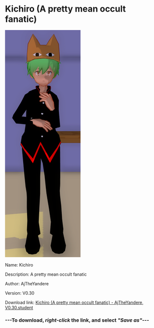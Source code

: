 # Kichiro (A pretty mean occult fanatic)

<img src = "https://raw.githubusercontent.com/Arbiter1223/Daigaku-Gurashi-Custom-Students/master/Students/Files/Kichiro%20(A%20pretty%20mean%20occult%20fanatic).png">

Name: Kichiro

Description: A pretty mean occult fanatic

Author: AjTheYandere

Version: V0.30

Download link: <a href="https://raw.githubusercontent.com/Arbiter1223/Daigaku-Gurashi-Custom-Students/master/Students/Files/Kichiro%20(A%20pretty%20mean%20occult%20fanatic)%20-%20AjTheYandere%2C%20V0.30.student">Kichiro (A pretty mean occult fanatic) - AjTheYandere, V0.30.student</a>

### ---**To download, _right-click_ the link, and select _"Save as"_**---
